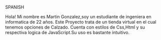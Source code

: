 SPANISH 

Hola! Mi nombre es Martin Gonzalez,soy un estudiante de ingeniera en informatica de 22 años. Este Proyecto trata de un tienda virtual en el cual tenemos 
opciones de Calzado. Cuenta con estilos de Css,Html y su respectiva logica de JavaScript.Su uso es bastante intuitivo.


